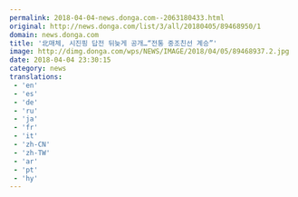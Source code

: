 ```yaml
---
permalink: 2018-04-04-news.donga.com--2063180433.html
original: http://news.donga.com/list/3/all/20180405/89468950/1
domain: news.donga.com
title: '北매체, 시진핑 답전 뒤늦게 공개…“전통 중조친선 계승”'
image: http://dimg.donga.com/wps/NEWS/IMAGE/2018/04/05/89468937.2.jpg
date: 2018-04-04 23:30:15
category: news
translations: 
 - 'en'
 - 'es'
 - 'de'
 - 'ru'
 - 'ja'
 - 'fr'
 - 'it'
 - 'zh-CN'
 - 'zh-TW'
 - 'ar'
 - 'pt'
 - 'hy'
---
```


